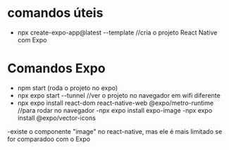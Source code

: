 # comandos úteis

- npx create-expo-app@latest --template //cria o projeto React Native com Expo


# Comandos Expo

- npm start (roda o projeto no expo)
- npx expo start --tunnel //ver o projeto no navegador em wifi diferente
- npx expo install react-dom react-native-web @expo/metro-runtime //para rodar no navegador
-npx expo install expo-image
-npx expo install @expo/vector-icons

-existe o componente "image" no react-native, mas ele é mais limitado se for comparadoo com o Expo